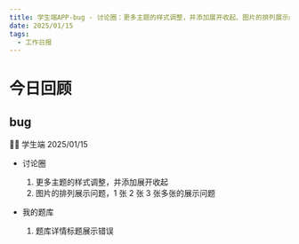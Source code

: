 ```yaml
---
title: 学生端APP-bug - 讨论圈：更多主题的样式调整，并添加展开收起、图片的排列展示问题，1张2张3张多张的展示问题；我的题库：题库详情标题展示错误
date: 2025/01/15
tags:
  - 工作日报
---
```


# 今日回顾

## bug

👨‍🏫 学生端 2025/01/15

- 讨论圈

  1. 更多主题的样式调整，并添加展开收起
  2. 图片的排列展示问题，1 张 2 张 3 张多张的展示问题

- 我的题库
  1. 题库详情标题展示错误
